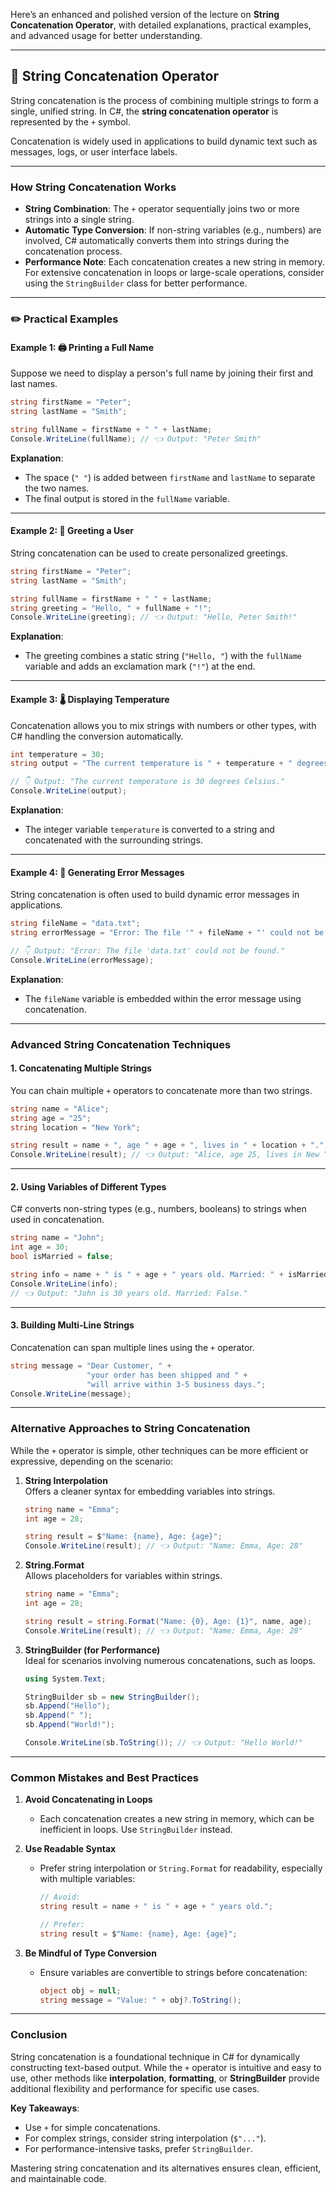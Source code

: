 Here’s an enhanced and polished version of the lecture on **String Concatenation Operator**, with detailed explanations, practical examples, and advanced usage for better understanding.

---

## 🔗 String Concatenation Operator

String concatenation is the process of combining multiple strings to form a single, unified string. In C#, the **string concatenation operator** is represented by the `+` symbol.

Concatenation is widely used in applications to build dynamic text such as messages, logs, or user interface labels.

---

### **How String Concatenation Works**

- **String Combination**: The `+` operator sequentially joins two or more strings into a single string.
- **Automatic Type Conversion**: If non-string variables (e.g., numbers) are involved, C# automatically converts them into strings during the concatenation process.
- **Performance Note**: Each concatenation creates a new string in memory. For extensive concatenation in loops or large-scale operations, consider using the `StringBuilder` class for better performance.

---

### **✏️ Practical Examples**

#### **Example 1: 🖨️ Printing a Full Name**

Suppose we need to display a person's full name by joining their first and last names.

```csharp
string firstName = "Peter";
string lastName = "Smith";

string fullName = firstName + " " + lastName;
Console.WriteLine(fullName); // 👈 Output: "Peter Smith"
```

**Explanation**:

- The space (`" "`) is added between `firstName` and `lastName` to separate the two names.
- The final output is stored in the `fullName` variable.

---

#### **Example 2: 👋 Greeting a User**

String concatenation can be used to create personalized greetings.

```csharp
string firstName = "Peter";
string lastName = "Smith";

string fullName = firstName + " " + lastName;
string greeting = "Hello, " + fullName + "!";
Console.WriteLine(greeting); // 👈 Output: "Hello, Peter Smith!"
```

**Explanation**:

- The greeting combines a static string (`"Hello, "`) with the `fullName` variable and adds an exclamation mark (`"!"`) at the end.

---

#### **Example 3: 🌡️ Displaying Temperature**

Concatenation allows you to mix strings with numbers or other types, with C# handling the conversion automatically.

```csharp
int temperature = 30;
string output = "The current temperature is " + temperature + " degrees Celsius.";

// 👇 Output: "The current temperature is 30 degrees Celsius."
Console.WriteLine(output);
```

**Explanation**:

- The integer variable `temperature` is converted to a string and concatenated with the surrounding strings.

---

#### **Example 4: 🧨 Generating Error Messages**

String concatenation is often used to build dynamic error messages in applications.

```csharp
string fileName = "data.txt";
string errorMessage = "Error: The file '" + fileName + "' could not be found.";

// 👇 Output: "Error: The file 'data.txt' could not be found."
Console.WriteLine(errorMessage);
```

**Explanation**:

- The `fileName` variable is embedded within the error message using concatenation.

---

### **Advanced String Concatenation Techniques**

#### 1. **Concatenating Multiple Strings**

You can chain multiple `+` operators to concatenate more than two strings.

```csharp
string name = "Alice";
string age = "25";
string location = "New York";

string result = name + ", age " + age + ", lives in " + location + ".";
Console.WriteLine(result); // 👈 Output: "Alice, age 25, lives in New York."
```

---

#### 2. **Using Variables of Different Types**

C# converts non-string types (e.g., numbers, booleans) to strings when used in concatenation.

```csharp
string name = "John";
int age = 30;
bool isMarried = false;

string info = name + " is " + age + " years old. Married: " + isMarried + ".";
Console.WriteLine(info); 
// 👈 Output: "John is 30 years old. Married: False."
```

---

#### 3. **Building Multi-Line Strings**

Concatenation can span multiple lines using the `+` operator.

```csharp
string message = "Dear Customer, " +
                 "your order has been shipped and " +
                 "will arrive within 3-5 business days.";
Console.WriteLine(message);
```

---

### **Alternative Approaches to String Concatenation**

While the `+` operator is simple, other techniques can be more efficient or expressive, depending on the scenario:

1. **String Interpolation**  
    Offers a cleaner syntax for embedding variables into strings.
    
    ```csharp
    string name = "Emma";
    int age = 28;
    
    string result = $"Name: {name}, Age: {age}";
    Console.WriteLine(result); // 👈 Output: "Name: Emma, Age: 28"
    ```
    
2. **String.Format**  
    Allows placeholders for variables within strings.
    
    ```csharp
    string name = "Emma";
    int age = 28;
    
    string result = string.Format("Name: {0}, Age: {1}", name, age);
    Console.WriteLine(result); // 👈 Output: "Name: Emma, Age: 28"
    ```
    
3. **StringBuilder (for Performance)**  
    Ideal for scenarios involving numerous concatenations, such as loops.
    
    ```csharp
    using System.Text;
    
    StringBuilder sb = new StringBuilder();
    sb.Append("Hello");
    sb.Append(" ");
    sb.Append("World!");
    
    Console.WriteLine(sb.ToString()); // 👈 Output: "Hello World!"
    ```
    

---

### **Common Mistakes and Best Practices**

1. **Avoid Concatenating in Loops**
    
    - Each concatenation creates a new string in memory, which can be inefficient in loops. Use `StringBuilder` instead.
2. **Use Readable Syntax**
    
    - Prefer string interpolation or `String.Format` for readability, especially with multiple variables:
        
        ```csharp
        // Avoid:
        string result = name + " is " + age + " years old.";
        
        // Prefer:
        string result = $"Name: {name}, Age: {age}";
        ```
        
3. **Be Mindful of Type Conversion**
    
    - Ensure variables are convertible to strings before concatenation:
        
        ```csharp
        object obj = null;
        string message = "Value: " + obj?.ToString();
        ```
        

---

### **Conclusion**

String concatenation is a foundational technique in C# for dynamically constructing text-based output. While the `+` operator is intuitive and easy to use, other methods like **interpolation**, **formatting**, or **StringBuilder** provide additional flexibility and performance for specific use cases.

**Key Takeaways**:

- Use `+` for simple concatenations.
- For complex strings, consider string interpolation (`$"..."`).
- For performance-intensive tasks, prefer `StringBuilder`.

Mastering string concatenation and its alternatives ensures clean, efficient, and maintainable code.